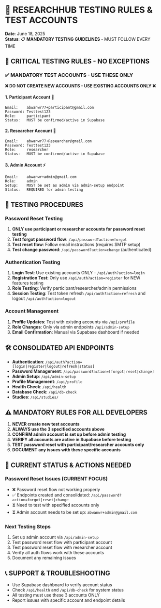 # 🧪 RESEARCHHUB TESTING RULES & TEST ACCOUNTS

**Date**: June 18, 2025  
**Status**: 📋 **MANDATORY TESTING GUIDELINES** - MUST FOLLOW EVERY TIME

## 🚨 **CRITICAL TESTING RULES - NO EXCEPTIONS**

### **✅ MANDATORY TEST ACCOUNTS - USE THESE ONLY**

**❌ DO NOT CREATE NEW ACCOUNTS - USE EXISTING ACCOUNTS ONLY ❌**

#### **1. Participant Account** 👤
```
Email:    abwanwr77+participant@gmail.com
Password: Testtest123
Role:     participant
Status:   MUST be confirmed/active in Supabase
```

#### **2. Researcher Account** 🔬
```
Email:    abwanwr77+Researcher@gmail.com  
Password: Testtest123
Role:     researcher
Status:   MUST be confirmed/active in Supabase
```

#### **3. Admin Account** ⚡
```
Email:    abwanwr+admin@gmail.com
Role:     admin
Setup:    MUST be set as admin via admin-setup endpoint
Status:   REQUIRED for admin testing
```

## 🔧 **TESTING PROCEDURES**

### **Password Reset Testing**
1. **ONLY use participant or researcher accounts for password reset testing**
2. **Test forgot password flow**: `/api/password?action=forgot`
3. **Test reset flow**: Follow email instructions (requires SMTP setup)
4. **Test change password**: `/api/password?action=change` (authenticated)

### **Authentication Testing**
1. **Login Test**: Use existing accounts ONLY - `/api/auth?action=login`
2. **Registration Test**: Only use `/api/auth?action=register` for NEW features testing  
3. **Role Testing**: Verify participant/researcher/admin permissions
4. **Session Testing**: Test token refresh `/api/auth?action=refresh` and logout `/api/auth?action=logout`

### **Account Management**
1. **Profile Updates**: Test with existing accounts via `/api/profile`
2. **Role Changes**: Only via admin endpoints `/api/admin-setup`
3. **Email Confirmation**: Manual via Supabase dashboard if needed

## 🛠️ **CONSOLIDATED API ENDPOINTS**
- **Authentication**: `/api/auth?action=[login|register|logout|refresh|status]`
- **Password Management**: `/api/password?action=[forgot|reset|change]`
- **Admin Setup**: `/api/admin-setup`
- **Profile Management**: `/api/profile`
- **Health Check**: `/api/health`
- **Database Check**: `/api/db-check`
- **Studies**: `/api/studies/`

## ⚠️ **MANDATORY RULES FOR ALL DEVELOPERS**

1. **NEVER create new test accounts**
2. **ALWAYS use the 3 specified accounts above**
3. **CONFIRM admin account is set up before admin testing**
4. **VERIFY all accounts are active in Supabase before testing**
5. **TEST password reset with participant/researcher accounts only**
6. **DOCUMENT any issues with these specific accounts**

## 🎯 **CURRENT STATUS & ACTIONS NEEDED**

### **Password Reset Issues (CURRENT FOCUS)**
- ❌ Password reset flow not working properly
- ✅ Endpoints created and consolidated: `/api/password?action=forgot|reset|change`
- ⏳ Need to test with specified accounts only
- ⏳ Admin account needs to be set up: `abwanwr+admin@gmail.com`

### **Next Testing Steps**
1. Set up admin account via `/api/admin-setup`
2. Test password reset flow with participant account
3. Test password reset flow with researcher account  
4. Verify all auth flows work with these accounts
5. Document any remaining issues

## 📞 **SUPPORT & TROUBLESHOOTING**
- Use Supabase dashboard to verify account status
- Check `/api/health` and `/api/db-check` for system status
- All testing must use these 3 accounts ONLY
- Report issues with specific account and endpoint details
